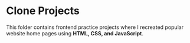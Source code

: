 # Clone Projects

This folder contains frontend practice projects where I recreated popular website home pages using **HTML, CSS, and JavaScript**.
